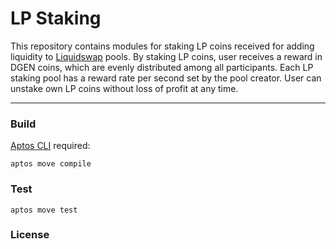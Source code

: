 # LP Staking

This repository contains modules for staking LP coins received for adding liquidity to [Liquidswap](https://github.com/pontem-network/liquidswap) pools. By staking LP coins, user receives a reward in DGEN coins, which are evenly distributed among all participants. Each LP staking pool has a reward rate per second set by the pool creator. User can unstake own LP coins without loss of profit at any time.

---

### Build

[Aptos CLI](https://github.com/aptos-labs/aptos-core/releases) required:

    aptos move compile

### Test

    aptos move test

### License

